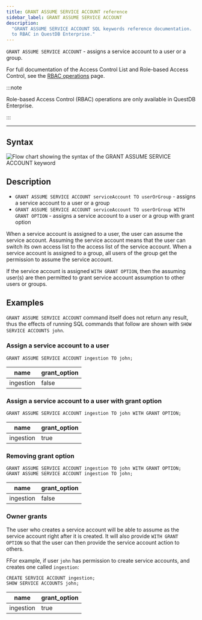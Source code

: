 ```yaml
---
title: GRANT ASSUME SERVICE ACCOUNT reference
sidebar_label: GRANT ASSUME SERVICE ACCOUNT
description:
  "GRANT ASSUME SERVICE ACCOUNT SQL keywords reference documentation.  Applies
  to RBAC in QuestDB Enterprise."
---
```


`GRANT ASSUME SERVICE ACCOUNT` - assigns a service account to a user or a group.

For full documentation of the Access Control List and Role-based Access Control,
see the [RBAC operations](/docs/operations/rbac) page.

:::note

Role-based Access Control (RBAC) operations are only available in QuestDB
Enterprise.

:::

---

## Syntax

![Flow chart showing the syntax of the GRANT ASSUME SERVICE ACCOUNT keyword](/img/docs/diagrams/grantAssumeServiceAccount.svg)

## Description

- `GRANT ASSUME SERVICE ACCOUNT serviceAccount TO userOrGroup` - assigns a
  service account to a user or a group
- `GRANT ASSUME SERVICE ACCOUNT serviceAccount TO userOrGroup WITH GRANT OPTION` -
  assigns a service account to a user or a group with grant option

When a service account is assigned to a user, the user can assume the service
account. Assuming the service account means that the user can switch its own
access list to the access list of the service account. When a service account is
assigned to a group, all users of the group get the permission to assume the
service account.

If the service account is assigned `WITH GRANT OPTION`, then the assuming
user(s) are then permitted to grant service account assumption to other users or
groups.

## Examples

`GRANT ASSUME SERVICE ACCOUNT` command itself does not return any result, thus
the effects of running SQL commands that follow are shown with
`SHOW SERVICE ACCOUNTS john`.

### Assign a service account to a user

```questdb-sql
GRANT ASSUME SERVICE ACCOUNT ingestion TO john;
```

| name      | grant_option |
| --------- | ------------ |
| ingestion | false        |

### Assign a service account to a user with grant option

```questdb-sql
GRANT ASSUME SERVICE ACCOUNT ingestion TO john WITH GRANT OPTION;
```

| name      | grant_option |
| --------- | ------------ |
| ingestion | true         |

### Removing grant option

```questdb-sql
GRANT ASSUME SERVICE ACCOUNT ingestion TO john WITH GRANT OPTION;
GRANT ASSUME SERVICE ACCOUNT ingestion TO john;
```

| name      | grant_option |
| --------- | ------------ |
| ingestion | false        |

### Owner grants

The user who creates a service account will be able to assume as the service
account right after it is created. It will also provide `WITH GRANT OPTION` so
that the user can then provide the service account action to others.

FFor example, if user `john` has permission to create service accounts, and
creates one called `ingestion`:

```questdb-sql
CREATE SERVICE ACCOUNT ingestion;
SHOW SERVICE ACCOUNTS john;
```

| name      | grant_option |
| --------- | ------------ |
| ingestion | true         |
